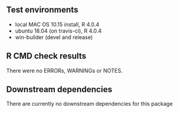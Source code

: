 ## Test environments
* local MAC OS 10.15 install, R 4.0.4
* ubuntu 18.04 (on travis-ci), R 4.0.4
* win-builder (devel and release)

## R CMD check results
There were no ERRORs, WARNINGs or NOTES.

## Downstream dependencies
There are currently no downstream dependencies for this package
